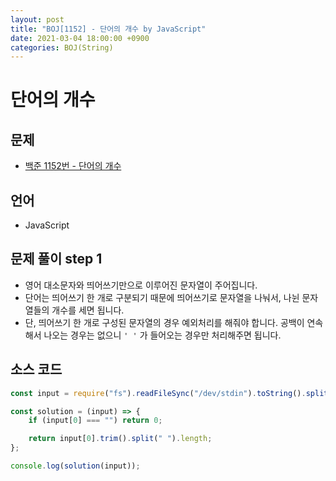 ```yaml
---
layout: post
title: "BOJ[1152] - 단어의 개수 by JavaScript"
date: 2021-03-04 18:00:00 +0900
categories: BOJ(String)
---
```


# 단어의 개수

## 문제

- [백준 1152번 - 단어의 개수](https://www.acmicpc.net/problem/1152)

## 언어

- JavaScript

## 문제 풀이 step 1

- 영어 대소문자와 띄어쓰기만으로 이루어진 문자열이 주어집니다.
- 단어는 띄어쓰기 한 개로 구분되기 때문에 띄어쓰기로 문자열을 나눠서, 나뉜 문자열들의 개수를 세면 됩니다.
- 단, 띄어쓰기 한 개로 구성된 문자열의 경우 예외처리를 해줘야 합니다. 공백이 연속해서 나오는 경우는 없으니 `' '` 가 들어오는 경우만 처리해주면 됩니다.

## 소스 코드

```jsx
const input = require("fs").readFileSync("/dev/stdin").toString().split("\n");

const solution = (input) => {
	if (input[0] === "") return 0;

	return input[0].trim().split(" ").length;
};

console.log(solution(input));
```
